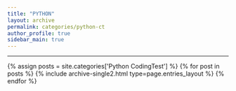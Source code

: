 ```yaml
---
title: "PYTHON"
layout: archive
permalink: categories/python-ct
author_profile: true
sidebar_main: true
---
```


<!-- 공백이 포함되어 있는 카테고리 이름의 경우 site.categories['a b c'] 이런식으로! -->

***

{% assign posts = site.categories['Python CodingTest'] %}
{% for post in posts %} {% include archive-single2.html type=page.entries_layout %} {% endfor %}
